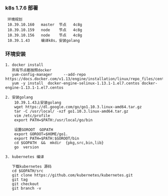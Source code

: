 ### k8s 1.7.6 部署  
     
     环境规划                
     10.39.10.160   master  节点   4c8g         
     10.39.10.159   node    节点   4c8g
     10.39.10.156   node    节点   4c8g
     10.39.1.43     编译k8s，安装golang    


### 环境安装 
    1. docker install
       所有节点都按照docker  
       yum-config-manager     --add-repo     https://docs.docker.com/v1.13/engine/installation/linux/repo_files/centos/docker.repo 
       yum -y install  docker-engine-selinux-1.13.1-1.el7.centos docker-engine-1.13.1-1.el7.centos 
         
    2. 安装golang
        10.39.1.43上安装golang 
        wget https://dl.google.com/go/go1.10.3.linux-amd64.tar.gz 
        tar -C /usr/local/ -xzf go1.10.3.linux-amd64.tar.gz  
        vim /etc/profile 
        export PATH=$PATH:/usr/local/go/bin
        
        设置GOROOT  GOPATH 
        export GOROOT=$HOME/go1.
        export PATH=$PATH:$GOROOT/bin 
        cd $GOPATH  &&  mkdir  {pkg,src,bin,lib}
        go  version 
   
    3. kubernetes 编译      
     
       下载kubernetes 源码  
       cd $GOPATH/src 
       git clone https://github.com/kubernetes/kubernetes.git 
       git tag 
       git checkout 
       git branch -v
       
       
       
       

     
     
     
     
     
    